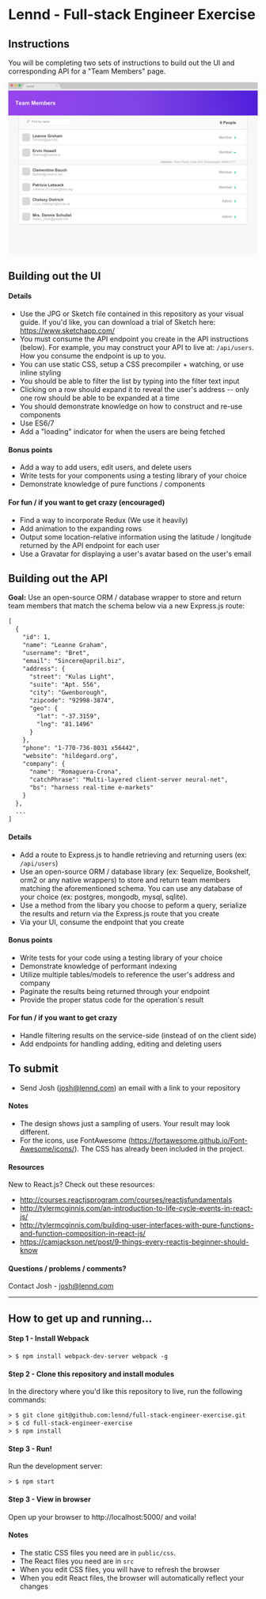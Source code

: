 # Lennd - Full-stack Engineer Exercise

## Instructions

You will be completing two sets of instructions to build out the UI and corresponding API for a "Team Members" page.

![alt text](https://github.com/lennd/full-stack-engineer-exercise/raw/master/excercise-design.png "Exercise")

## Building out the UI

#### Details
- Use the JPG or Sketch file contained in this repository as your visual guide. If you'd like, you can download a trial of Sketch here: https://www.sketchapp.com/
- You must consume the API endpoint you create in the API instructions (below). For example, you may construct your API to live at: `/api/users`. How you consume the endpoint is up to you.
- You can use static CSS, setup a CSS precompiler + watching, or use inline styling
- You should be able to filter the list by typing into the filter text input
- Clicking on a row should expand it to reveal the user's address -- only one row should be able to be expanded at a time
- You should demonstrate knowledge on how to construct and re-use components
- Use ES6/7
- Add a "loading" indicator for when the users are being fetched

#### Bonus points
- Add a way to add users, edit users, and delete users
- Write tests for your components using a testing library of your choice
- Demonstrate knowledge of pure functions / components

#### For fun / if you want to get crazy (encouraged)
- Find a way to incorporate Redux (We use it heavily)
- Add animation to the expanding rows
- Output some location-relative information using the latitude / longitude returned by the API endpoint for each user
- Use a Gravatar for displaying a user's avatar based on the user's email

## Building out the API

**Goal:** Use an open-source ORM / database wrapper to store and return team members that match the schema below via a new Express.js route:
```
[
  {
    "id": 1,
    "name": "Leanne Graham",
    "username": "Bret",
    "email": "Sincere@april.biz",
    "address": {
      "street": "Kulas Light",
      "suite": "Apt. 556",
      "city": "Gwenborough",
      "zipcode": "92998-3874",
      "geo": {
        "lat": "-37.3159",
        "lng": "81.1496"
      }
    },
    "phone": "1-770-736-8031 x56442",
    "website": "hildegard.org",
    "company": {
      "name": "Romaguera-Crona",
      "catchPhrase": "Multi-layered client-server neural-net",
      "bs": "harness real-time e-markets"
    }
  },
  ...
]
```

#### Details
- Add a route to Express.js to handle retrieving and returning users (ex: `/api/users`)
- Use an open-source ORM / database library (ex: Sequelize, Bookshelf, orm2 or any native wrappers) to store and return team members matching the aforementioned schema. You can use any database of your choice (ex: postgres, mongodb, mysql, sqlite).
- Use a method from the libary you choose to peform a query, serialize the results and return via the Express.js route that you create
- Via your UI, consume the endpoint that you create

#### Bonus points
- Write tests for your code using a testing library of your choice
- Demonstrate knowledge of performant indexing
- Utilize multiple tables/models to reference the user's address and company
- Paginate the results being returned through your endpoint
- Provide the proper status code for the operation's result

#### For fun / if you want to get crazy
- Handle filtering results on the service-side (instead of on the client side)
- Add endpoints for handling adding, editing and deleting users

## To submit
- Send Josh (josh@lennd.com) an email with a link to your repository

#### Notes
- The design shows just a sampling of users. Your result may look different.
- For the icons, use FontAwesome (https://fortawesome.github.io/Font-Awesome/icons/). The CSS has already been included in the project.

#### Resources
New to React.js? Check out these resources:
- http://courses.reactjsprogram.com/courses/reactjsfundamentals
- http://tylermcginnis.com/an-introduction-to-life-cycle-events-in-react-js/
- http://tylermcginnis.com/building-user-interfaces-with-pure-functions-and-function-composition-in-react-js/
- https://camjackson.net/post/9-things-every-reactjs-beginner-should-know

#### Questions / problems / comments?
Contact Josh - josh@lennd.com

---

## How to get up and running...

#### Step 1 - Install Webpack
```
> $ npm install webpack-dev-server webpack -g
```

#### Step 2 - Clone this repository and install modules
In the directory where you'd like this repository to live, run the following commands:

```
> $ git clone git@github.com:lennd/full-stack-engineer-exercise.git
> $ cd full-stack-engineer-exercise
> $ npm install
```

#### Step 3 - Run!
Run the development server:
```
> $ npm start
```

#### Step 3 - View in browser
Open up your browser to http://localhost:5000/ and voila!

#### Notes
- The static CSS files you need are in `public/css`.
- The React files you need are in `src`
- When you edit CSS files, you will have to refresh the browser
- When you edit React files, the browser will automatically reflect your changes
